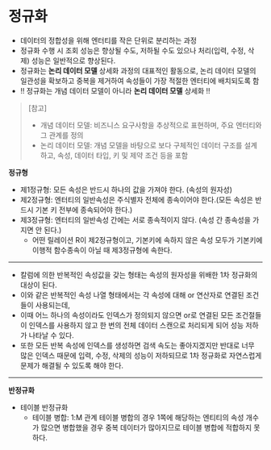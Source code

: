 # 정규화
* 데이터의 정합성을 위해 엔터티를 작은 단위로 분리하는 과정  
* 정규화 수행 시 조회 성능은 향상될 수도, 저하될 수도 있으나 처리(입력, 수정, 삭제) 성능은 일반적으로 향상된다.
* 정규화는 **논리 데이터 모델** 상세화 과정의 대표적인 활동으로, 논리 데이터 모델의 일관성을 확보하고 중복을 제거하여 속성들이 가장 적절한 엔터티에 배치되도록 함
* !! 정규화는 개념 데이터 모델이 아니라 **논리 데이터 모델** 상세화 !!

> [참고]
> * 개념 데이터 모델: 비즈니스 요구사항을 추상적으로 표현하며, 주요 엔터티와 그 관계를 정의
> * 논리 데이터 모델: 개념 모델을 바탕으로 보다 구체적인 데이터 구조를 설계하고, 속성, 데이터 타입, 키 및 제약 조건 등을 포함


**정규형**
* 제1정규형: 모든 속성은 반드시 하나의 값을 가져야 한다. (속성의 원자성)
* 제2정규형: 엔터티의 일반속성은 주식별자 전체에 종속이어야 한다.(모든 속성은 반드시 기본 키 전부에 종속되어야 한다.)
* 제3정규형: 엔터티의 일반속성 간에는 서로 종속적이지 않다. (속성 간 종속성을 가지면 안 된다.)
  * 어떤 릴레이션 R이 제2정규형이고, 기본키에 속하지 않은 속성 모두가 기본키에 이행적 함수종속이 아닐 때 제3정규형에 속한다.
---
* 칼럼에 의한 반복적인 속성값을 갖는 형태는 속성의 원자성을 위배한 1차 정규화의 대상이 된다.
* 이와 같은 반복적인 속성 나열 형태에서는 각 속성에 대해 or 연산자로 연결된 조건들이 사용되는데,
* 이때 어느 하나의 속성이라도 인덱스가 정의되지 않으면 or로 연결된 모든 조건절들이 인덱스를 사용하지 않고 한 번의 전체 데이터 스캔으로 처리되게 되어 성능 저하가 나타날 수 있다.
* 또한 모든 반복 속성에 인덱스를 생성하면 검색 속도는 좋아지겠지만 반대로 너무 많은 인덱스 때문에 입력, 수정, 삭제의 성능이 저하되므로 1차 정규화로 자연스럽게 문제가 해결될 수 있도록 해야 한다.


---
**반정규화**
* 테이블 반정규화
  * 테이블 병합: 1:M 관계 테이블 병합의 경우 1쪽에 해당하는 엔티티의 속성 개수가 많으면 병합했을 경우 중복 데이터가 많아지므로 테이블 병합에 적합하지 못하다.
